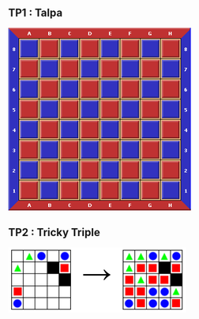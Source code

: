 ## TP1 : **Talpa**
![Talpa](plog-proj1/images/talpa.png)

## TP2 : **Tricky Triple**
![Tricky Triple](plog-proj2/docs/img/tricky-triple.png)
